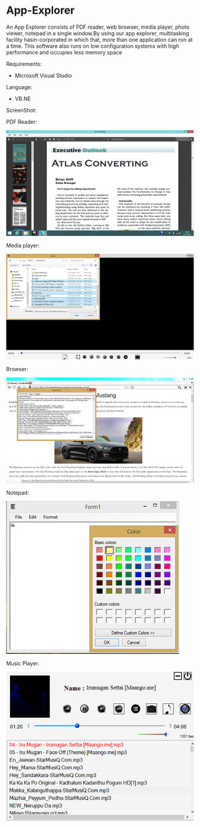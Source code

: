 # App-Explorer
An App Explorer consists of PDF reader, web browser, media player, photo viewer, notepad in a single window.By using our app explorer, multitasking facility hasin-corporated in which that, more than one application can run at a time. This software also runs on low configuration systems with high performance and occupies less memory space

Requirements:
* Microsoft Visual Studio


Language:
* VB.NE

ScreenShot:

PDF Reader:

![Demo](https://github.com/Sundaresan0502/App-Explorer/blob/main/PDF_Viewer.png)

Media player:

![Demo](https://github.com/Sundaresan0502/App-Explorer/blob/main/Media_Player.png)
 
Browser:

![Demo](https://github.com/Sundaresan0502/App-Explorer/blob/main/broswer.png)

Notepad:

![Demo](https://github.com/Sundaresan0502/App-Explorer/blob/main/Notepad.PNG)

Music Player:

![Demo](https://github.com/Sundaresan0502/App-Explorer/blob/main/Music_player.PNG)
